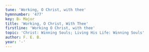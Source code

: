 ```yaml
---
tune: 'Working, O Christ, with thee'
hymnnumber: '477'
key: B♭ Major
title: 'Working, O Christ, With Thee'
firstline: 'Working O Christ, with thee'
topic: 'Christ: Winning Souls; Living His Life: Winning Souls'
author: F. E. B.
year: '-'
---
```

